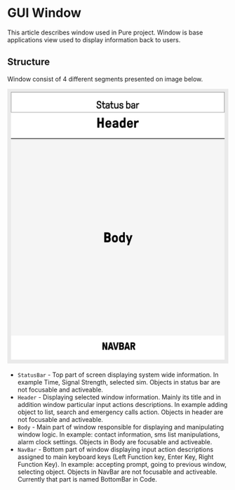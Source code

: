 # GUI Window

This article describes window used in Pure project. Window is base applications view used 
to display information back to users.

## Structure

Window consist of 4 different segments presented on image below. 

![alt text](./doc/window_structure.png "Window structure png")

* `StatusBar` - Top part of screen displaying system wide information. In example Time, Signal Strength, 
selected sim. Objects in status bar are not focusable and activeable. 
* `Header` - Displaying selected window information. Mainly its title and in addition window particular input actions
descriptions. In example adding object to list, search and emergency calls action. Objects in header are not focusable 
and activeable.
* `Body` - Main part of window responsible for displaying and manipulating window logic. In example: contact information, 
 sms list manipulations, alarm clock settings. Objects in Body are focusable and activeable. 
* `NavBar` - Bottom part of window displaying input action descriptions assigned to main keyboard keys (Left Function key, 
Enter Key, Right Function Key). In example: accepting prompt, going to previous window, selecting object. Objects in 
NavBar are not focusable and activeable. Currently that part is named BottomBar in Code. 